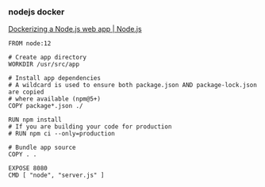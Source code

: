 ###  nodejs docker


[Dockerizing a Node.js web app | Node.js](https://nodejs.org/en/docs/guides/nodejs-docker-webapp/ "Dockerizing a Node.js web app | Node.js")


 

```
FROM node:12

# Create app directory
WORKDIR /usr/src/app

# Install app dependencies
# A wildcard is used to ensure both package.json AND package-lock.json are copied
# where available (npm@5+)
COPY package*.json ./

RUN npm install
# If you are building your code for production
# RUN npm ci --only=production

# Bundle app source
COPY . .

EXPOSE 8080
CMD [ "node", "server.js" ]
```
